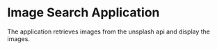 # Image Search Application
The application retrieves images from the unsplash api and display the images.


